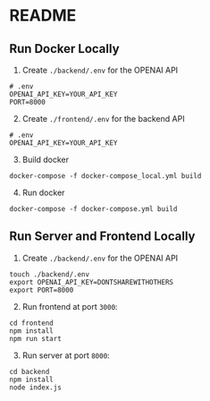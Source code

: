 # README

## Run Docker Locally
1. Create `./backend/.env` for the OPENAI API

```
# .env
OPENAI_API_KEY=YOUR_API_KEY
PORT=8000
```

2. Create `./frontend/.env` for the backend API

```
# .env
OPENAI_API_KEY=YOUR_API_KEY
```
3. Build docker
```
docker-compose -f docker-compose_local.yml build
```
4. Run docker
```
docker-compose -f docker-compose.yml build
```

## Run Server and Frontend Locally
1. Create `./backend/.env` for the OPENAI API

```
touch ./backend/.env
export OPENAI_API_KEY=DONTSHAREWITHOTHERS
export PORT=8000
```

2. Run frontend at port `3000`:
```
cd frontend
npm install
npm run start
```

3. Run server at port `8000`:

```
cd backend
npm install
node index.js
```
